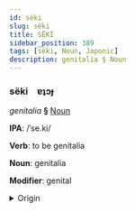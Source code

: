 ```yaml
---
id: sëki
slug: sëki
title: SËKİ
sidebar_position: 389
tags: [sëki, Noun, Japonic]
description: genitalia § Noun
---
```


### sëki&emsp;<span kind="abugida">ɐʇɔɟ</span>

*genitalia* **§** [Noun](../../tags/Noun)

**IPA**: /ˈse.ki/

**Verb**: to be genitalia

**Noun**: genitalia

**Modifier**: genital

<details>
    <summary>Origin</summary>
    Japanese せいき seiki [se̞ːkʲi]<br/>
    <em>Japonic Language Family</em>
</details>
